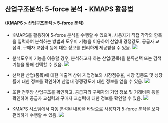## 산업구조분석: 5-force 분석 - KMAPS 활용법
#### (KMAPS > 산업구조분석 > 5-force 분석)

- KMAPS를 활용하여 5-force 분석을 수행할 수 있으며, 사용자가 직접 각각의 항목을 입력하여 분석하는 방법과 도우미 기능을 이용하여 산업내 경쟁강도, 공급자 교섭력, 구매자 교섭력 등에 대한 정보를 편리하게 제공받을 수 있음.
![](,/images/Q8_2_2_1.png)

- 분석도우미 기능을 이용할 경우, 분석하고자 하는 산업(품목)을 분류선택 또는 검색기능을 통해 선택할 수 있음.
![](,/images/Q8_2_2_2.png)

- 선택한 산업(품목)에 대한 매출액 상위 기업정보와 시장점유율, 시장 집중도 및 성장률에 대한 정보를 확인하여 산업내 경쟁강도에 대한 정보를 얻을 수 있음.
![](,/images/Q8_2_2_3.png)

- 또한 전후방 산업구조를 확인하고, 공급자와 구매자의 기업 정보 및 거래비중 등을 확인하여 공급자 교섭력과 구매자 교섭력에 대한 정보를 확인할 수 있음.
![](,/images/Q8_2_2_4.png)

- KMAPS 시스템에서 자동 분석된 내용을 바탕으로 사용자가 5-force 분석을 보다 편리하게 수행할 수 있음.
![](,/images/Q8_2_2_5.png)
